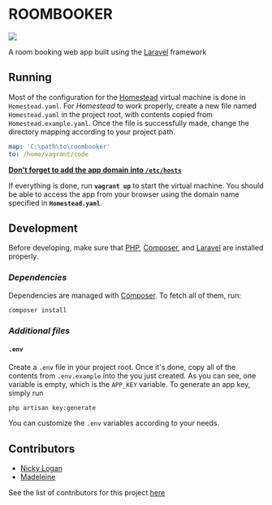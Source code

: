 # ROOMBOOKER

![](https://circleci.com/gh/Log-baseE/roombooker.svg?style=shield&circle-token=8a5dfe38b39dccc1ca640c27c3ea01d92e0abd7a)

A room booking web app built using the [Laravel](https://laravel.com/) framework

## Running

Most of the configuration for the [Homestead](https://laravel.com/docs/5.7/homestead) virtual machine is done in `Homestead.yaml`. For _Homestead_ to work properly, create a new file named `Homestead.yaml` in the project root, with contents copied from `Homestead.example.yaml`. Once the file is successfully made, change the directory mapping according to your project path.

```yml
map: 'C:\path\to\roombooker'
to: /home/vagrant/code
```

**[Don't forget to add the app domain into `/etc/hosts`](https://laravel.com/docs/5.7/homestead#configuring-homestead)**

If everything is done, run **`vagrant up`** to start the virtual machine. You should be able to access the app from your browser using the domain name specified in **`Homestead.yaml`**.

## Development

Before developing, make sure that [PHP](http://php.net/), [Composer](https://getcomposer.org/), and [Laravel](https://laravel.com) are installed properly.

### _Dependencies_

Dependencies are managed with [Composer](https://getcomposer.org/). To fetch all of them, run:

```sh
composer install
```

### _Additional files_

#### `.env`

Create a `.env` file in your project root. Once it's done, copy all of the contents from `.env.example` into the you just created. As you can see, one variable is empty, which is the `APP_KEY` variable. To generate an app key, simply run

```sh
php artisan key:generate
```

You can customize the `.env` variables according to your needs.

## Contributors

* [Nicky Logan](https://github.com/Log-baseE)
* [Madeleine](https://github.com/haysacks)

See the list of contributors for this project [here](https://github.com/Log-baseE/roombooker/graphs/contributors)
